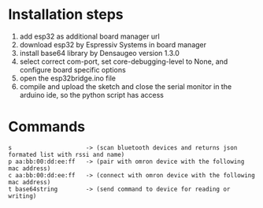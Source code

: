 # Installation steps
1) add esp32 as additional board manager url
2) download esp32 by Espressiv Systems in board manager
3) install base64 library by Densaugeo version 1.3.0
4) select correct com-port, set core-debugging-level to None, and configure board specific options
5) open the esp32bridge.ino file
6) compile and upload the sketch and close the serial monitor in the arduino ide, so the python script has access

# Commands
```
s                     -> (scan bluetooth devices and returns json formated list with rssi and name)
p aa:bb:00:dd:ee:ff   -> (pair with omron device with the following mac address)
c aa:bb:00:dd:ee:ff   -> (connect with omron device with the following mac address)
t base64string        -> (send command to device for reading or writing)
```
